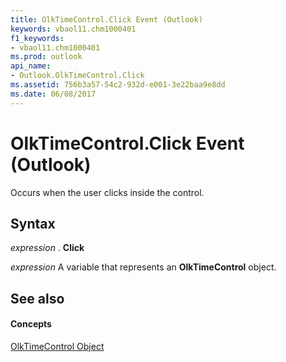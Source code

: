 ```yaml
---
title: OlkTimeControl.Click Event (Outlook)
keywords: vbaol11.chm1000401
f1_keywords:
- vbaol11.chm1000401
ms.prod: outlook
api_name:
- Outlook.OlkTimeControl.Click
ms.assetid: 756b3a57-54c2-932d-e001-3e22baa9e8dd
ms.date: 06/08/2017
---
```



# OlkTimeControl.Click Event (Outlook)

Occurs when the user clicks inside the control.


## Syntax

 _expression_ . **Click**

 _expression_ A variable that represents an **OlkTimeControl** object.


## See also


#### Concepts


[OlkTimeControl Object](Outlook.OlkTimeControl.md)

